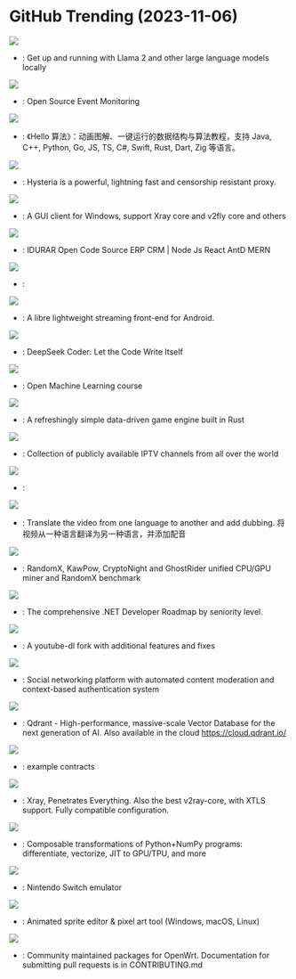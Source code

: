 # GitHub Trending (2023-11-06)

![](https://img.shields.io/badge/Go-New%20418-green?style=flat-square&logo=appveyor)
- [](https://github.comundefined): Get up and running with Llama 2 and other large language models locally

![](https://img.shields.io/badge/TypeScript-New%20136-green?style=flat-square&logo=appveyor)
- [](https://github.comundefined): Open Source Event Monitoring

![](https://img.shields.io/badge/Java-New%20322-green?style=flat-square&logo=appveyor)
- [](https://github.comundefined): 《Hello 算法》：动画图解、一键运行的数据结构与算法教程，支持 Java, C++, Python, Go, JS, TS, C#, Swift, Rust, Dart, Zig 等语言。

![](https://img.shields.io/badge/Go-New%20257-green?style=flat-square&logo=appveyor)
- [](https://github.comundefined): Hysteria is a powerful, lightning fast and censorship resistant proxy.

![](https://img.shields.io/badge/C%23-New%20443-green?style=flat-square&logo=appveyor)
- [](https://github.comundefined): A GUI client for Windows, support Xray core and v2fly core and others

![](https://img.shields.io/badge/JavaScript-New%20659-green?style=flat-square&logo=appveyor)
- [](https://github.comundefined): IDURAR Open Code Source ERP CRM | Node Js React AntD MERN

![](https://img.shields.io/badge/Go-New%2012-green?style=flat-square&logo=appveyor)
- [](https://github.comundefined): 

![](https://img.shields.io/badge/Java-New%2071-green?style=flat-square&logo=appveyor)
- [](https://github.comundefined): A libre lightweight streaming front-end for Android.

![](https://img.shields.io/badge/Python-New%20219-green?style=flat-square&logo=appveyor)
- [](https://github.comundefined): DeepSeek Coder: Let the Code Write Itself

![](https://img.shields.io/badge/Jupyter%20Notebook-New%20127-green?style=flat-square&logo=appveyor)
- [](https://github.comundefined): Open Machine Learning course

![](https://img.shields.io/badge/Rust-New%2048-green?style=flat-square&logo=appveyor)
- [](https://github.comundefined): A refreshingly simple data-driven game engine built in Rust

![](https://img.shields.io/badge/JavaScript-New%20203-green?style=flat-square&logo=appveyor)
- [](https://github.comundefined): Collection of publicly available IPTV channels from all over the world

![](https://img.shields.io/badge/Kotlin-New%2093-green?style=flat-square&logo=appveyor)
- [](https://github.comundefined): 

![](https://img.shields.io/badge/Python-New%20222-green?style=flat-square&logo=appveyor)
- [](https://github.comundefined): Translate the video from one language to another and add dubbing. 将视频从一种语言翻译为另一种语言，并添加配音

![](https://img.shields.io/badge/C-New%205-green?style=flat-square&logo=appveyor)
- [](https://github.comundefined): RandomX, KawPow, CryptoNight and GhostRider unified CPU/GPU miner and RandomX benchmark

![](https://img.shields.io/badge/none-New%2043-green?style=flat-square&logo=appveyor)
- [](https://github.comundefined): The comprehensive .NET Developer Roadmap by seniority level.

![](https://img.shields.io/badge/Python-New%2077-green?style=flat-square&logo=appveyor)
- [](https://github.comundefined): A youtube-dl fork with additional features and fixes

![](https://img.shields.io/badge/JavaScript-New%20175-green?style=flat-square&logo=appveyor)
- [](https://github.comundefined): Social networking platform with automated content moderation and context-based authentication system

![](https://img.shields.io/badge/Rust-New%2077-green?style=flat-square&logo=appveyor)
- [](https://github.comundefined): Qdrant - High-performance, massive-scale Vector Database for the next generation of AI. Also available in the cloud https://cloud.qdrant.io/

![](https://img.shields.io/badge/JavaScript-New%2059-green?style=flat-square&logo=appveyor)
- [](https://github.comundefined): example contracts

![](https://img.shields.io/badge/Go-New%20647-green?style=flat-square&logo=appveyor)
- [](https://github.comundefined): Xray, Penetrates Everything. Also the best v2ray-core, with XTLS support. Fully compatible configuration.

![](https://img.shields.io/badge/Python-New%2030-green?style=flat-square&logo=appveyor)
- [](https://github.comundefined): Composable transformations of Python+NumPy programs: differentiate, vectorize, JIT to GPU/TPU, and more

![](https://img.shields.io/badge/C%2B%2B-New%2038-green?style=flat-square&logo=appveyor)
- [](https://github.comundefined): Nintendo Switch emulator

![](https://img.shields.io/badge/C%2B%2B-New%2067-green?style=flat-square&logo=appveyor)
- [](https://github.comundefined): Animated sprite editor & pixel art tool (Windows, macOS, Linux)

![](https://img.shields.io/badge/Makefile-New%2050-green?style=flat-square&logo=appveyor)
- [](https://github.comundefined): Community maintained packages for OpenWrt. Documentation for submitting pull requests is in CONTRIBUTING.md

